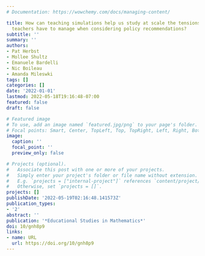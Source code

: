 ```yaml
---
# Documentation: https://wowchemy.com/docs/managing-content/

title: How can teaching simulations help us study at scale the tensions mathematics
  teachers have to manage when considering policy recommendations?
subtitle: ''
summary: ''
authors:
- Pat Herbst
- Mollee Shultz
- Emanuele Bardelli
- Nic Boileau
- Amanda Mileswki
tags: []
categories: []
date: '2022-01-01'
lastmod: 2022-05-18T19:16:48-07:00
featured: false
draft: false

# Featured image
# To use, add an image named `featured.jpg/png` to your page's folder.
# Focal points: Smart, Center, TopLeft, Top, TopRight, Left, Right, BottomLeft, Bottom, BottomRight.
image:
  caption: ''
  focal_point: ''
  preview_only: false

# Projects (optional).
#   Associate this post with one or more of your projects.
#   Simply enter your project's folder or file name without extension.
#   E.g. `projects = ["internal-project"]` references `content/project/deep-learning/index.md`.
#   Otherwise, set `projects = []`.
projects: []
publishDate: '2022-05-19T02:16:48.141573Z'
publication_types:
- '2'
abstract: ''
publication: '*Educational Studies in Mathematics*'
doi: 10/gnh8p9
links:
- name: URL
  url: https://doi.org/10/gnh8p9
---
```

